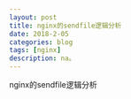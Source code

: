 ```yaml
---
layout: post
title: nginx的sendfile逻辑分析
date: 2018-2-05
categories: blog
tags: [nginx]
description: na。
---
```




nginx的sendfile逻辑分析






